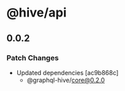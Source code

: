 # @hive/api

## 0.0.2

### Patch Changes

- Updated dependencies [ac9b868c]
  - @graphql-hive/core@0.2.0
